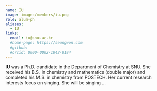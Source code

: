```yaml
---
name: IU
image: images/members/iu.png
role: alum-ph
aliases:
  - IU
links: 
  email: iu@snu.ac.kr
  #home-page: https://seungwon.com
  #github: 
  #orcid: 0000-0002-1042-0194
---
```


**IU** was a Ph.D. candidate in the Department of Chemistry at SNU. She received his B.S. in chemistry and mathematics (double major) and completed his M.S. in chemistry from POSTECH. Her current research interests focus on singing. She will be singing ...
